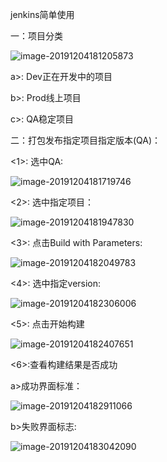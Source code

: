 jenkins简单使用

一：项目分类

![image-20191204181205873](C:\Users\Holty\AppData\Roaming\Typora\typora-user-images\image-20191204181205873.png)

a>: Dev正在开发中的项目

b>: Prod线上项目

c>: QA稳定项目

二：打包发布指定项目指定版本(QA)：

<1>: 选中QA:

![image-20191204181719746](C:\Users\Holty\AppData\Roaming\Typora\typora-user-images\image-20191204181719746.png)

<2>: 选中指定项目：

![image-20191204181947830](C:\Users\Holty\AppData\Roaming\Typora\typora-user-images\image-20191204181947830.png)

<3>: 点击Build with Parameters:

![image-20191204182049783](C:\Users\Holty\AppData\Roaming\Typora\typora-user-images\image-20191204182049783.png)

<4>: 选中指定version:

![image-20191204182306006](C:\Users\Holty\AppData\Roaming\Typora\typora-user-images\image-20191204182306006.png)

<5>: 点击开始构建

![image-20191204182407651](C:\Users\Holty\AppData\Roaming\Typora\typora-user-images\image-20191204182407651.png)

<6>:查看构建结果是否成功

a>成功界面标准：

![image-20191204182911066](C:\Users\Holty\AppData\Roaming\Typora\typora-user-images\image-20191204182911066.png)

b>失败界面标志:

![image-20191204183042090](C:\Users\Holty\AppData\Roaming\Typora\typora-user-images\image-20191204183042090.png)

